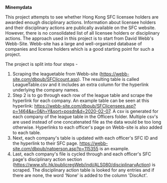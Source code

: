 **Minemydata**

This project attempts to see whether Hong Kong SFC licensee holders are awarded enough disciplinary actions. Information about licensee holders and their disciplinary actions are publically available on the SFC website. However, there is no consolidated list of all licensee holders or disciplinary actions.
The approach used in this project is to start from David Webb's Webb-Site. Webb-site has a large and well-organized database of companies and license holders which is a good starting point for such a project.

The project is split into four steps - 
  1. Scraping the leaguetable from Webb-site (https://webb-site.com/dbpub/SFClicount.asp). The resulting table is called LeagueTable.csv and it includes an extra column for the hyperlink underlying the company names.
  2. Step 2 is to go through each row of the league table and scrape the hyperlink for each company. An example table can be seen at this hyperlink: https://webb-site.com/dbpub/SFClicensees.asp?p=1464&a=0&h=Y&sort=posdn&d=2020-02-07. A csv is generated for each company of the league table in the Officers folder. Multiple csv's are used instead of one concatenated file as the data would be too long otherwise. Hyperlinks to each officer's page on Webb-site is also added to each table.
  3. Next, each company's table is updated with each officer's SFC ID and the hyperlink to their SFC page. https://webb-site.com/dbpub/natperson.asp?p=115355 is an example.
  4. Last, each company's file is cycled through and each officer's SFC page's disciplinary action section (https://www.sfc.hk/publicregWeb/indi/ALS080/disciplinaryAction) is scraped. The disciplinary action table is looked for any entries and if there are none, the word 'None' is added to the column 'DiscAct'.
